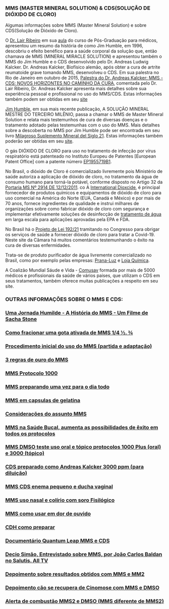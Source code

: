 ### MMS (MASTER MINERAL SOLUTION) & CDS(SOLUÇÃO DE DIÓXIDO DE CLORO)

Algumas informações sobre MMS (Master Mineral Solution) e sobre CDS(Solução de Dióxido de Cloro). 

O [Dr. Lair Ribeiro](https://lairribeiro.com.br/) em sua [aula](https://www.brighteon.com/176e197a-8384-4745-a988-4d8a6191c4ab) do curso de Pós-Graduação para médicos, apresentou um resumo da história de como Jim Humble, em 1996, descobriu o efeito benéfico para a saúde corporal da solução que, então chamava de MMS (MINERAL MIRACLE SOLUTION) e apresentou também o MMS do Jim Humble e o CDS desenvolvido pelo Dr. Andreas Ludwig Kalcker. Dr. Andreas Kalcker, Biofísico alemão,  após obter a cura de artrite reumatoide grave tomando MMS, desenvolveu o CDS. Em sua palestra no Rio de Janeiro em outubro de 2015, [Palestra do Dr. Andreas Kalcker: MMS - CDS:  NOVOS HORIZONTES NO CAMINHO DA CURA](https://www.youtube.com/watch?v=vO5AFvsxyrc), comentada pelo Dr. Lair Ribeiro, Dr. Andreas Kalcker apresenta mais detalhes sobre sua experiência pessoal e profissional no uso do MMS/CDS. Estas informações também podem ser obtidas em seu [site](https://andreaskalcker.com/pt/)

[Jim Humble](https://jimhumble.co/), em sua mais recente publicação, A SOLUÇÃO MINERAL MESTRE DO TERCEIRO MILÊNIO, passa a chamar o MMS de Master Mineral Solution  e  relata mais testemunhos de cura de diversas doenças e o tratamento adotado pelas testemunhas com o uso do MMS. Mais detalhes sobre a descoberta no MMS por Jim Humble pode ser encontrada em seu livro [Milagroso Suplemento Mineral del Siglo 21](http://www.librosmaravillosos.com/milagrososuplementomineraldelsigloXXI/index.html). Estas informações também poderão ser obtidas em seu [site](https://jimhumble.co/).

O gás DIÓXIDO DE CLORO para uso no tratamento de infecção por vírus respiratório está patenteado no Instituto Europeu de Patentes [European Patent Office] com a patente número [EP1955719B1](https://patentimages.storage.googleapis.com/2d/85/b8/d4000ff982031b/EP1955719B1.pdf).

No Brasil, o dióxido de Cloro é comercializado livremente pois Ministério de saúde autoriza a aplicação de dióxido de cloro, no tratamento da água de consumo humano para torná-la potável, conforme disposto no Artigo 32 da [Portaria MS Nº 2914 DE 12/12/2011](https://www.gov.br/agricultura/pt-br/assuntos/inspecao/produtos-vegetal/legislacao-1/biblioteca-de-normas-vinhos-e-bebidas/portaria-no-2-914-de-12-de-dezembro-de-2011.pdf/@@download/file/portaria-no-2-914-de-12-de-dezembro-de-2011.pdf).
co
A [International Dioxcide](https://idiclo2.com/), é principal fornecedor de produtos químicos e equipamentos de dióxido de cloro para uso comercial na América do Norte (EUA, Canadá e México) e por mais de 70 anos, fornece ingredientes de qualidade e instrui milhares de organizações sobre como fabricar dióxido de cloro com segurança e implementar efetivamente soluções de desinfecção de [tratamento de água](https://www.brighteon.com/889cad0c-e805-4121-9b35-9cd20632da76) em larga escala para aplicações aprovadas pela EPA e FDA. 

No Brasil há o [Projeto de Lei 192/21](https://www.camara.leg.br/noticias/728085-PROJETO-OBRIGA-SERVICOS-DE-SAUDE-A-FORNECER-DIOXIDO-DE-CLORO-PARA-TRATAR-A-COVID-19) tramitando no Congresso para obrigar os serviços de saúde a fornecer dióxido de cloro para tratar a Covid-19. Neste site da Câmara há muitos comentários testemunhando o êxito na cura de diversas enfermidades. 

Trata-se de produto purificador de água livremente comercializado no Brasil, como por exemplo pelas empresas: [Prana-Luz](https://www.purificadordeagua.shop) e [Loja Química](https://www.lojaquimica.com.br/kits-kit-mms-clorito-de-sodio-acido-cloridrico).

A Coalizão Mundial Sáude e Vida - [Comusav](https://comusav.com/pt/) formada por mais de 5000 médicos e profissionais da saúde de vários paises, que utilizam o CDS em seus tratamentos, também oferece muitas publicações a respeito em seu site. 

### OUTRAS INFORMAÇÕES SOBRE O MMS E CDS:

### [Uma Jornada Humilde - A História do MMS - Um Filme de Sacha Stone](https://rumble.com/ve2lo7-uma-jornada-humilde-a-histria-do-mms-um-filme-de-sacha-stone.html)

### [Como fracionar uma gota ativada de MMS 1/4 ½. ¾](https://rumble.com/ve6zqb-como-fracionar-uma-gota-ativada-de-mms.html)

### [Procedimento inicial do uso do MMS (partida e adaptação)](https://rumble.com/ve6zj3-procedimento-inicial-no-uso-do-mms-partida-e-adaptao.html)

###	[3 regras de ouro do MMS](https://rumble.com/ve6yrl-3-regras-de-ouro-do-mms.html)

### [MMS Protocolo 1000](https://rumble.com/ve70sx-mms-protocolo-1000.html)

### [MMS preparando uma vez para o dia todo](https://rumble.com/ve70in-mms-preparo-nico-para-1-dia.html)

### [MMS em capsulas de gelatina](https://rumble.com/ve66qz-mms-em-capsulas.html)

### [Considerações do assunto MMS](https://rumble.com/ve700b-mms-dicas-e-consideraes-sobre-o-uso.html)

### [MMS na Saúde Bucal, aumenta as possibilidades de êxito em todos os protocolos](https://rumble.com/ve6ylh-mms-sade-bucal.html)

### [MMS DMSO teste uso oral e tópico protocolos 1000 Plus (oral) e 3000 (tópico)](https://rumble.com/ve6y9j-mms-dmso-teste-uso-oral-e-topico.html)

### [CDS preparado como Andreas Kalcker 3000 ppm (para diluição)](https://rumble.com/ve2xr7-cds-preparao-segundo-andreas-kalcker.html) 

### [MMS CDS enema pequeno e ducha vaginal](https://rumble.com/ve6yzx-mms-cds-enema-pequeno-e-ducha-vaginal.html) 

### [MMS uso nasal e colírio com soro Fisilógico](https://rumble.com/ve7g0z-mms-colrio-com-soro-fisiolgico-no-mais-de-1-gota-ativada.html)

### [MMS como usar em dor de ouvido](https://rumble.com/ve7ea7-mms-uso-em-dor-de-ouvido.html)

### [CDH como preparar](https://rumble.com/ve7ea7-mms-uso-em-dor-de-ouvido.html)

### [Documentário Quantum Leap MMS e CDS](https://rumble.com/ve241l-salto-quantico.-a-revoluo-global-da-cura.-quantum-leap.html)

### [Decio Simão, Entrevistado sobre MMS, por João Carlos Baldan no Salutis. All TV](https://rumble.com/ve169n-mms-soluo-mineral-milagrosa-no-salutis-alltv.-entrevista-dcio-simo..html)

### [Depoimento sobre resultados obtidos com MMS e MM2](https://rumble.com/ve23qr-depoimento-uso-mms-e-mms2.html)

### [Depoimento cão se recupera de Cinomose  com MMS e DMSO](https://rumble.com/ve674b-mms-uso-em-animais-cinomose-.html)

### [Alerta de combustão MMS2 e DMSO (MMS diferente de MMS2)](https://rumble.com/ve7fdn-mms2-hipoclorito-de-clcio-e-dmso-alerta.html)

